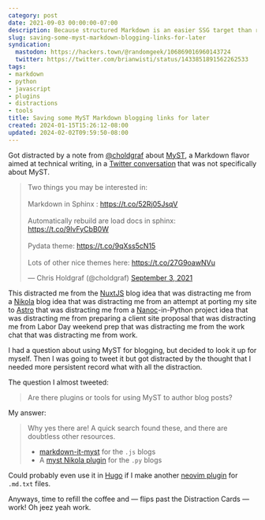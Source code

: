 ```yaml
---
category: post
date: 2021-09-03 00:00:00-07:00
description: Because structured Markdown is an easier SSG target than reStructuredText
slug: saving-some-myst-markdown-blogging-links-for-later
syndication:
  mastodon: https://hackers.town/@randomgeek/106869016960143724
  twitter: https://twitter.com/brianwisti/status/1433851891562262533
tags:
- markdown
- python
- javascript
- plugins
- distractions
- tools
title: Saving some MyST Markdown blogging links for later
created: 2024-01-15T15:26:12-08:00
updated: 2024-02-02T09:59:50-08:00
---
```


Got distracted by a note from [@choldgraf](https://twitter.com/choldgraf) about [MyST](https://myst-parser.readthedocs.io/en/latest/), a Markdown flavor aimed at technical writing, in a [Twitter conversation](https://twitter.com/willmcgugan/status/1433735471323099139) that was not specifically about MyST.

<blockquote class="twitter-tweet"><p lang="en" dir="ltr">Two things you may be interested in:<br><br>Markdown in Sphinx : <a href="https://t.co/52Rj05JsqV">https://t.co/52Rj05JsqV</a><br><br>Automatically rebuild are load docs in sphinx: <a href="https://t.co/9lvFyCbB0W">https://t.co/9lvFyCbB0W</a><br><br>Pydata theme: <a href="https://t.co/9qXss5cN15">https://t.co/9qXss5cN15</a><br><br>Lots of other nice themes here: <a href="https://t.co/27G9oawNVu">https://t.co/27G9oawNVu</a></p>&mdash; Chris Holdgraf (@choldgraf) <a href="https://twitter.com/choldgraf/status/1433802076438482949?ref_src=twsrc%5Etfw">September 3, 2021</a></blockquote> <script async src="https://platform.twitter.com/widgets.js" charset="utf-8"></script>

This distracted me from the [NuxtJS](https://nuxtjs.org/) blog idea that was distracting me from a [Nikola](../../../card/Nikola.md) blog idea that was distracting me from an attempt at porting my site to [Astro](../../../card/Astro.md) that was distracting me from a [Nanoc](../../../card/Nanoc.md)-in-Python project idea that was distracting me from preparing a client site proposal that was distracting me from Labor Day weekend prep that was distracting me from the work chat that was distracting me from work.

I had a question about using MyST for blogging, but decided to look it up for myself. Then I was going to tweet it but got distracted by the thought that I needed more persistent record what with all the distraction.

The question I almost tweeted:

 > 
 > Are there plugins or tools for using MyST to author blog posts?

My answer:

 > 
 > Why yes there are! A quick search found these, and there are doubtless
 > other resources.
 > 
 > * [markdown-it-myst](https://github.com/executablebooks/markdown-it-myst) for the `.js` blogs
 > * A [myst Nikola plugin](https://plugins.getnikola.com/v8/myst/) for the `.py` blogs

Could probably even use it in [Hugo](../../../card/Hugo.md) if I make another [neovim plugin](../08/trying-a-thing-with-neovim.md) for `.md.txt` files.

Anyways, time to refill the coffee and — flips past the Distraction Cards — work! Oh jeez yeah work.
